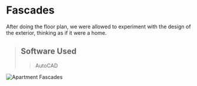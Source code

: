 # Fascades
After doing the floor plan, we were allowed to experiment with the design of the exterior, thinking as if it were a home. 

> ## Software Used
>> AutoCAD

<img src="" alt="Apartment Fascades">
